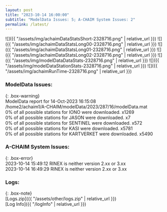 ```yaml
---
layout: post
title: "2023-10-14 16:00:00"
subtitle: "ModelData Issues: 5; A-CHAIM System Issues: 2"
permalink: /latest/
---
```


![]({{ "/assets/img/achaimDataStatsShort-2328716.png" | relative_url }})
![]({{ "/assets/img/achaimDataStatsLong00-2328716.png" | relative_url }})
![]({{ "/assets/img/achaimDataStatsLong01-2328716.png" | relative_url }})
![]({{ "/assets/img/achaimDataStatsLong02-2328716.png" | relative_url }})
![]({{ "/assets/img/modelDataDataStats-2328716.png" | relative_url }})
![]({{ "/assets/img/modelDataStationStats-2328716.png" | relative_url }})
![]({{ "/assets/img/achaimRunTime-2328716.png" | relative_url }})


### ModelData Issues:  
  
{: .box-warning}  
 ModelData report for 14-Oct-2023 16:15:08   
 /home2/achaim1/A-CHAIM/modelData/2023/287/16/modelData.mat   
 0% of all possible stations for IONO were downloaded. x1269   
 0% of all possible stations for JASON were downloaded. x7   
 0% of all possible stations for SENTINEL were downloaded. x572   
 0% of all possible stations for KASI were downloaded. x5781   
 0% of all possible stations for KARTVERKET were downloaded. x5490   
  
### A-CHAIM System Issues:  
  
{: .box-error}  
2023-10-14 15:49:12 RINEX is neither version 2.xx or 3.xx  
2023-10-14 16:49:29 RINEX is neither version 2.xx or 3.xx  

### Logs:  
  
{: .box-note}  
[Logs.zip]({{ "/assets/other/logs.zip" | relative_url }})  
[Log Info]({{ "/logInfo" | relative_url }})  
